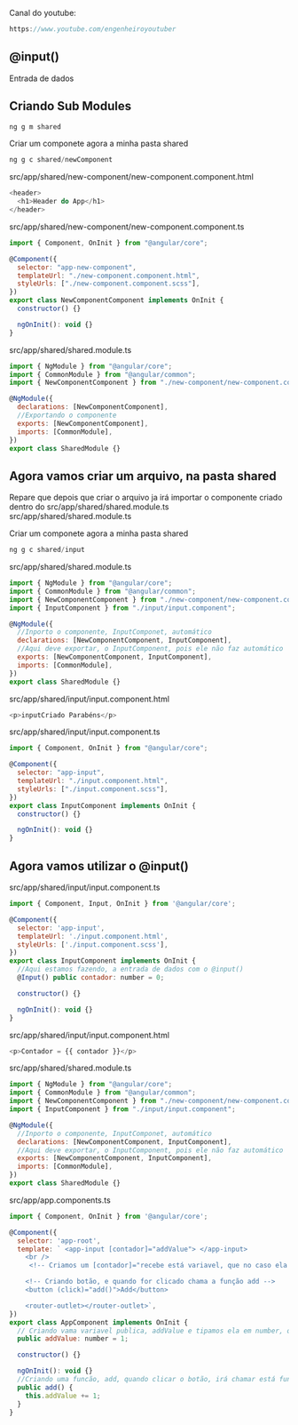 Canal do youtube:

```js
https://www.youtube.com/engenheiroyoutuber
```

## @input()

Entrada de dados

## Criando Sub Modules

```js
ng g m shared
```

Criar um componete agora a minha pasta shared

```js
ng g c shared/newComponent
```

src/app/shared/new-component/new-component.component.html

```js
<header>
  <h1>Header do App</h1>
</header>
```

src/app/shared/new-component/new-component.component.ts

```js
import { Component, OnInit } from "@angular/core";

@Component({
  selector: "app-new-component",
  templateUrl: "./new-component.component.html",
  styleUrls: ["./new-component.component.scss"],
})
export class NewComponentComponent implements OnInit {
  constructor() {}

  ngOnInit(): void {}
}
```

src/app/shared/shared.module.ts

```js
import { NgModule } from "@angular/core";
import { CommonModule } from "@angular/common";
import { NewComponentComponent } from "./new-component/new-component.component";

@NgModule({
  declarations: [NewComponentComponent],
  //Exportando o componente
  exports: [NewComponentComponent],
  imports: [CommonModule],
})
export class SharedModule {}
```

## Agora vamos criar um arquivo, na pasta shared

Repare que depois que criar o arquivo ja irá importar o componente criado dentro
do src/app/shared/shared.module.ts src/app/shared/shared.module.ts

Criar um componete agora a minha pasta shared

```js
ng g c shared/input
```

src/app/shared/shared.module.ts

```js
import { NgModule } from "@angular/core";
import { CommonModule } from "@angular/common";
import { NewComponentComponent } from "./new-component/new-component.component";
import { InputComponent } from "./input/input.component";

@NgModule({
  //Inporto o componente, InputComponet, automático
  declarations: [NewComponentComponent, InputComponent],
  //Aqui deve exportar, o InputComponent, pois ele não faz automático
  exports: [NewComponentComponent, InputComponent],
  imports: [CommonModule],
})
export class SharedModule {}
```

src/app/shared/input/input.component.html

```js
<p>inputCriado Parabéns</p>
```

src/app/shared/input/input.component.ts

```js
import { Component, OnInit } from "@angular/core";

@Component({
  selector: "app-input",
  templateUrl: "./input.component.html",
  styleUrls: ["./input.component.scss"],
})
export class InputComponent implements OnInit {
  constructor() {}

  ngOnInit(): void {}
}
```

## Agora vamos utilizar o @input()

src/app/shared/input/input.component.ts

```js
import { Component, Input, OnInit } from '@angular/core';

@Component({
  selector: 'app-input',
  templateUrl: './input.component.html',
  styleUrls: ['./input.component.scss'],
})
export class InputComponent implements OnInit {
  //Aqui estamos fazendo, a entrada de dados com o @input()
  @Input() public contador: number = 0;

  constructor() {}

  ngOnInit(): void {}
}
```

src/app/shared/input/input.component.html

```js
<p>Contador = {{ contador }}</p>
```

src/app/shared/shared.module.ts

```js
import { NgModule } from "@angular/core";
import { CommonModule } from "@angular/common";
import { NewComponentComponent } from "./new-component/new-component.component";
import { InputComponent } from "./input/input.component";

@NgModule({
  //Inporto o componente, InputComponet, automático
  declarations: [NewComponentComponent, InputComponent],
  //Aqui deve exportar, o InputComponent, pois ele não faz automático
  exports: [NewComponentComponent, InputComponent],
  imports: [CommonModule],
})
export class SharedModule {}
```

src/app/app.components.ts

```js
import { Component, OnInit } from '@angular/core';

@Component({
  selector: 'app-root',
  template: ` <app-input [contador]="addValue"> </app-input>
    <br />
     <!-- Criamos um [contador]="recebe está variavel, que no caso ela está iniciando com 10" -->

    <!-- Criando botão, e quando for clicado chama a função add -->
    <button (click)="add()">Add</button>

    <router-outlet></router-outlet>`,
})
export class AppComponent implements OnInit {
  // Criando vama variavel publica, addValue e tipamos ela em number, que no caso iniciara em 10,
  public addValue: number = 1;

  constructor() {}

  ngOnInit(): void {}
  //Criando uma funcão, add, quando clicar o botão, irá chamar está função, e somar +1
  public add() {
    this.addValue += 1;
  }
}
```
